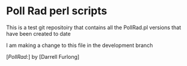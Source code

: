 # Poll Rad perl scripts

This is a test git repositoiry that contains all the 
PollRad.pl versions that have been created to date

I am making a change to this file in the development branch

[*PollRad:*] by [Darrell Furlong]